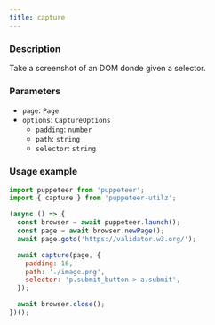 ```yaml
---
title: capture
---
```


### Description

Take a screenshot of an DOM donde given a selector.

### Parameters

- `page`: `Page`
- `options`: `CaptureOptions`
  - `padding`: `number`
  - `path`: `string`
  - `selector`: `string`

### Usage example

```js
import puppeteer from 'puppeteer';
import { capture } from 'puppeteer-utilz';

(async () => {
  const browser = await puppeteer.launch();
  const page = await browser.newPage();
  await page.goto('https://validator.w3.org/');

  await capture(page, {
    padding: 16,
    path: './image.png',
    selector: 'p.submit_button > a.submit',
  });

  await browser.close();
})();
```
